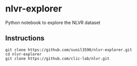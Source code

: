 # nlvr-explorer
Python notebook to explore the NLVR dataset

## Instructions
```
git clone https://github.com/sunil3590/nlvr-explorer.git
cd nlvr-explorer
git clone https://github.com/clic-lab/nlvr.git
```
